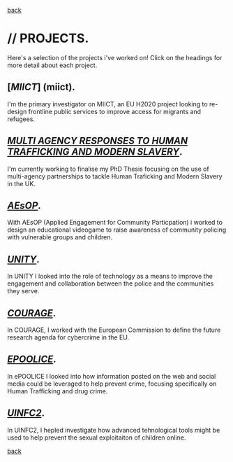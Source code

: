 
[back](./)

# // PROJECTS. 

Here's a selection of the projects i've worked on! Click on the headings for more detail about each project. 

## [_MIICT_] (miict).

I'm the primary investigator on MIICT, an EU H2020 project looking to re-design frontline public services to improve access for migrants and refugees.

## [_MULTI AGENCY RESPONSES TO HUMAN TRAFFICKING AND MODERN SLAVERY_](phd).

I'm currently working to finalise my PhD Thesis focusing on the use of multi-agency partnerships to tackle Human Traficking and Modern Slavery in the UK. 

## [_AEsOP_](aesop).

With AEsOP (Applied Engagement for Community Particpation) i worked to design an educational videogame to raise awareness of community policing with vulnerable groups and children. 

## [_UNITY_](unity).

In UNITY I looked into the role of technology as a means to improve the engagement and collaboration between the police and the communities they serve. 

## [_COURAGE_](courage).

In COURAGE, I worked with the European Commission to define the future research agenda for cybercrime in the EU.  

## [_EPOOLICE_](epoolice).

In ePOOLICE I looked into how information posted on the web and social media could be leveraged to help prevent crime, focusing specifically on Human Trafficking and drug crime. 

## [_UINFC2_](uinfc2).

In UINFC2, I hepled investigate how advanced tehnological tools might be used to help prevent the sexual exploitaiton of children online. 

[back](./)
